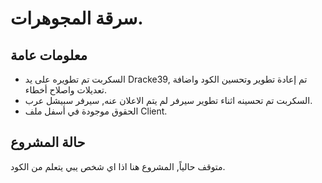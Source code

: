 # سرقة المجوهرات.

## معلومات عامة
* السكربت تم تطويره على يد Dracke39, تم إعادة تطوير وتحسين الكود واضافة تعديلات واصلاح أخطاء.
* السكربت تم تحسينه اثناء تطوير سيرفر لم يتم الاعلان عنه, سيرفر سبيشل عرب.
* الحقوق موجودة في أسفل ملف Client.

## حالة المشروع
متوقف حالياً, المشروع هنا اذا اي شخص يبي يتعلم من الكود.
